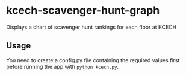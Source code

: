 kcech-scavenger-hunt-graph
==========================

Displays a chart of scavenger hunt rankings for each floor at KCECH

Usage
-----
You need to create a config.py file containing the required values first before
running the app with `python kcech.py`.
